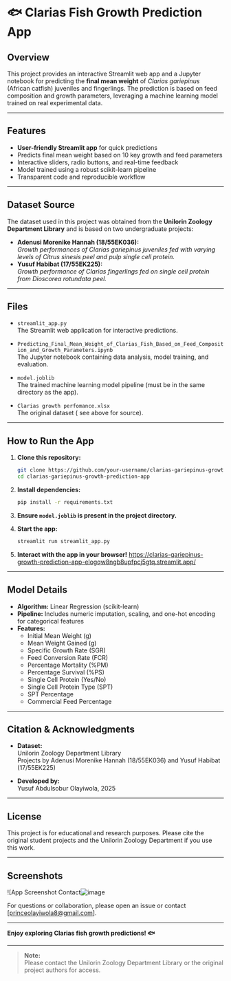 
# 🐟 Clarias Fish Growth Prediction App

## Overview

This project provides an interactive Streamlit web app and a Jupyter notebook for predicting the **final mean weight** of *Clarias gariepinus* (African catfish) juveniles and fingerlings. The prediction is based on feed composition and growth parameters, leveraging a machine learning model trained on real experimental data.

---

## Features

- **User-friendly Streamlit app** for quick predictions
- Predicts final mean weight based on 10 key growth and feed parameters
- Interactive sliders, radio buttons, and real-time feedback
- Model trained using a robust scikit-learn pipeline
- Transparent code and reproducible workflow

---

## Dataset Source

The dataset used in this project was obtained from the **Unilorin Zoology Department Library** and is based on two undergraduate projects:

- **Adenusi Morenike Hannah (18/55EK036):**  
  *Growth performances of Clarias gariepinus juveniles fed with varying levels of Citrus sinesis peel and pulp single cell protein.*
- **Yusuf Habibat (17/55EK225):**  
  *Growth performance of Clarias fingerlings fed on single cell protein from Dioscorea rotundata peel.*

---

## Files

- `streamlit_app.py`  
  The Streamlit web application for interactive predictions.

- `Predicting_Final_Mean_Weight_of_Clarias_Fish_Based_on_Feed_Composition_and_Growth_Parameters.ipynb`  
  The Jupyter notebook containing data analysis, model training, and evaluation.

- `model.joblib`  
  The trained machine learning model pipeline (must be in the same directory as the app).

- `Clarias growth perfomance.xlsx`  
  The original dataset ( see above for source).

---

## How to Run the App

1. **Clone this repository:**
   ```bash
   git clone https://github.com/your-username/clarias-gariepinus-growth-prediction-app.git
   cd clarias-gariepinus-growth-prediction-app
   ```

2. **Install dependencies:**
   ```bash
   pip install -r requirements.txt
   ```

3. **Ensure `model.joblib` is present in the project directory.**

4. **Start the app:**
   ```bash
   streamlit run streamlit_app.py
   ```

5. **Interact with the app in your browser!**
https://clarias-gariepinus-growth-prediction-app-elogqw8ngb8upfpcj5gtq.streamlit.app/
---

## Model Details

- **Algorithm:** Linear Regression (scikit-learn)
- **Pipeline:** Includes numeric imputation, scaling, and one-hot encoding for categorical features
- **Features:**  
  - Initial Mean Weight (g)
  - Mean Weight Gained (g)
  - Specific Growth Rate (SGR)
  - Feed Conversion Rate (FCR)
  - Percentage Mortality (%PM)
  - Percentage Survival (%PS)
  - Single Cell Protein (Yes/No)
  - Single Cell Protein Type (SPT)
  - SPT Percentage
  - Commercial Feed Percentage

---

## Citation & Acknowledgments

- **Dataset:**  
  Unilorin Zoology Department Library  
  Projects by Adenusi Morenike Hannah (18/55EK036) and Yusuf Habibat (17/55EK225)

- **Developed by:**  
  Yusuf Abdulsobur Olayiwola, 2025

---

## License

This project is for educational and research purposes. Please cite the original student projects and the Unilorin Zoology Department if you use this work.

---

## Screenshots

![App Screenshot Contact![image](https://github.com/user-attachments/assets/26e4151d-d498-4acd-8661-917e91b2979b)


For questions or collaboration, please open an issue or contact [princeolayiwola8@gmail.com].

---

**Enjoy exploring Clarias fish growth predictions! 🐟**

---

> **Note:**  
>  Please contact the Unilorin Zoology Department Library or the original project authors for access.

